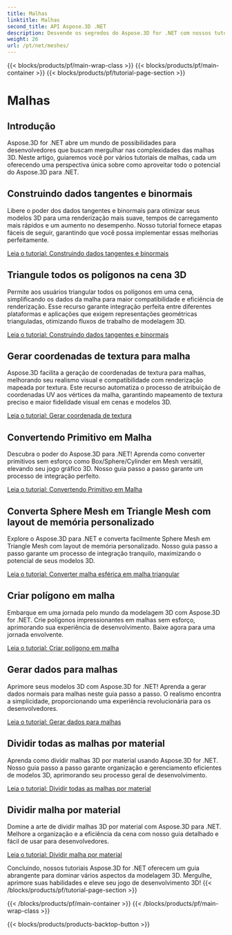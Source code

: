 ```yaml
---
title: Malhas
linktitle: Malhas
second_title: API Aspose.3D .NET
description: Desvende os segredos do Aspose.3D for .NET com nossos tutoriais abrangentes. Otimize modelos 3D, converta primitivos em malhas e aprimore gráficos sem esforço.
weight: 26
url: /pt/net/meshes/
---
```


{{< blocks/products/pf/main-wrap-class >}}
{{< blocks/products/pf/main-container >}}
{{< blocks/products/pf/tutorial-page-section >}}

# Malhas

## Introdução

Aspose.3D for .NET abre um mundo de possibilidades para desenvolvedores que buscam mergulhar nas complexidades das malhas 3D. Neste artigo, guiaremos você por vários tutoriais de malhas, cada um oferecendo uma perspectiva única sobre como aproveitar todo o potencial do Aspose.3D para .NET.

## Construindo dados tangentes e binormais

Libere o poder dos dados tangentes e binormais para otimizar seus modelos 3D para uma renderização mais suave, tempos de carregamento mais rápidos e um aumento no desempenho. Nosso tutorial fornece etapas fáceis de seguir, garantindo que você possa implementar essas melhorias perfeitamente.

[Leia o tutorial: Construindo dados tangentes e binormais](./build-tangent-binormal-data/)

## Triangule todos os polígonos na cena 3D

Permite aos usuários triangular todos os polígonos em uma cena, simplificando os dados da malha para maior compatibilidade e eficiência de renderização. Esse recurso garante integração perfeita entre diferentes plataformas e aplicações que exigem representações geométricas trianguladas, otimizando fluxos de trabalho de modelagem 3D.

[Leia o tutorial: Construindo dados tangentes e binormais](./convert-polygons-to-triangles/)

 
## Gerar coordenadas de textura para malha

Aspose.3D facilita a geração de coordenadas de textura para malhas, melhorando seu realismo visual e compatibilidade com renderização mapeada por textura. Este recurso automatiza o processo de atribuição de coordenadas UV aos vértices da malha, garantindo mapeamento de textura preciso e maior fidelidade visual em cenas e modelos 3D.

[Leia o tutorial: Gerar coordenada de textura](./generate-uv-coordinates/)


## Convertendo Primitivo em Malha

Descubra o poder do Aspose.3D para .NET! Aprenda como converter primitivos sem esforço como Box/Sphere/Cylinder em Mesh versátil, elevando seu jogo gráfico 3D. Nosso guia passo a passo garante um processo de integração perfeito.

[Leia o tutorial: Convertendo Primitivo em Malha](./convert-primitive-to-mesh/)


## Converta Sphere Mesh em Triangle Mesh com layout de memória personalizado

Explore o Aspose.3D para .NET e converta facilmente Sphere Mesh em Triangle Mesh com layout de memória personalizado. Nosso guia passo a passo garante um processo de integração tranquilo, maximizando o potencial de seus modelos 3D.

[Leia o tutorial: Converter malha esférica em malha triangular](./convert-sphere-mesh-triangle-memory-layout/)

## Criar polígono em malha

Embarque em uma jornada pelo mundo da modelagem 3D com Aspose.3D for .NET. Crie polígonos impressionantes em malhas sem esforço, aprimorando sua experiência de desenvolvimento. Baixe agora para uma jornada envolvente.

[Leia o tutorial: Criar polígono em malha](./create-polygon-in-mesh/)

## Gerar dados para malhas

Aprimore seus modelos 3D com Aspose.3D for .NET! Aprenda a gerar dados normais para malhas neste guia passo a passo. O realismo encontra a simplicidade, proporcionando uma experiência revolucionária para os desenvolvedores.

[Leia o tutorial: Gerar dados para malhas](./generate-data-for-meshes/)

## Dividir todas as malhas por material

Aprenda como dividir malhas 3D por material usando Aspose.3D for .NET. Nosso guia passo a passo garante organização e gerenciamento eficientes de modelos 3D, aprimorando seu processo geral de desenvolvimento.

[Leia o tutorial: Dividir todas as malhas por material](./split-all-meshes-by-material/)

## Dividir malha por material

Domine a arte de dividir malhas 3D por material com Aspose.3D para .NET. Melhore a organização e a eficiência da cena com nosso guia detalhado e fácil de usar para desenvolvedores.

[Leia o tutorial: Dividir malha por material](./split-mesh-by-material/)

Concluindo, nossos tutoriais Aspose.3D for .NET oferecem um guia abrangente para dominar vários aspectos da modelagem 3D. Mergulhe, aprimore suas habilidades e eleve seu jogo de desenvolvimento 3D!
{{< /blocks/products/pf/tutorial-page-section >}}

{{< /blocks/products/pf/main-container >}}
{{< /blocks/products/pf/main-wrap-class >}}

{{< blocks/products/products-backtop-button >}}
